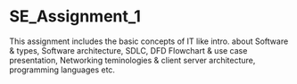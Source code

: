 # SE_Assignment_1

This assignment includes the basic concepts of IT like intro. about Software & types, Software architecture, SDLC, DFD Flowchart & use case presentation, Networking teminologies & client server architecture, programming languages etc.
